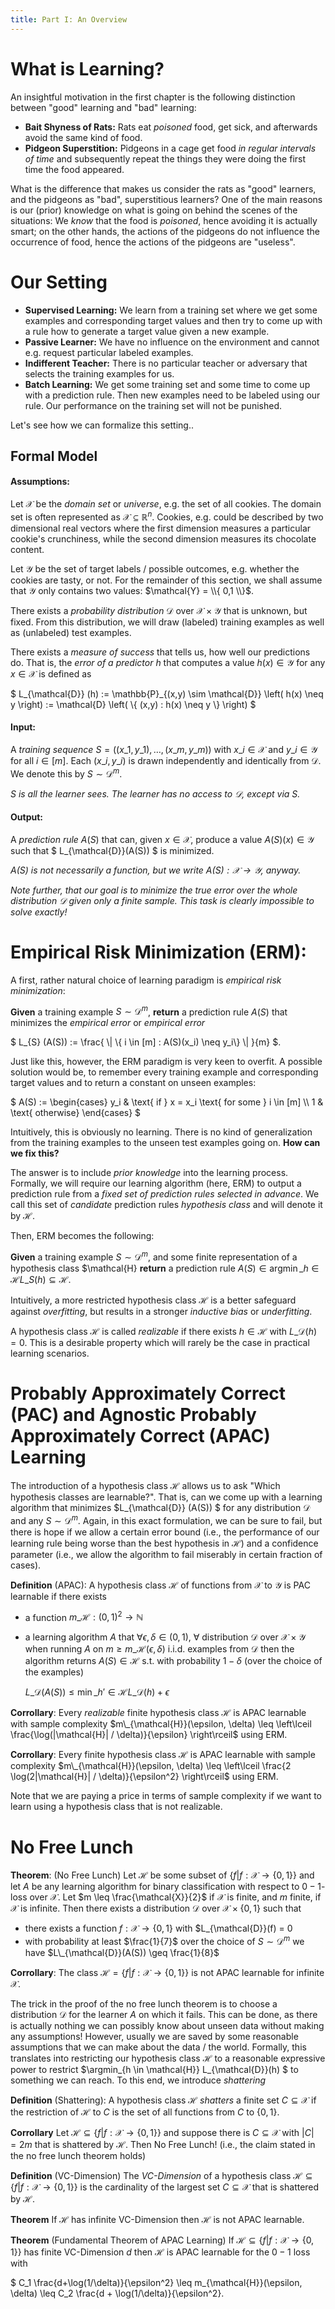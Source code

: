 ```yaml
---
title: Part I: An Overview
---
```



# What is Learning?

An insightful motivation in the first chapter is the following distinction between "good" learning and "bad" learning:

- **Bait Shyness of Rats:** Rats eat *poisoned* food, get sick, and afterwards avoid the same kind of food.
- **Pidgeon Superstition:** Pidgeons in a cage get food *in regular intervals of time* and subsequently repeat the things they were doing the first time the food appeared.

What is the difference that makes us consider the rats as "good" learners, and the pidgeons as "bad", superstitious learners?
One of the main reasons is our (prior) knowledge on what is going on behind the scenes of the situations:
We *know* that the food is *poisoned*, hence avoiding it is actually smart; on the other hands, the actions of the pidgeons do not influence the occurrence of food, hence the actions of the pidgeons are "useless".


# Our Setting

- **Supervised Learning:** We learn from a training set where we get some examples and corresponding target values and then try to come up with a rule how to generate a target value given a new example.
- **Passive Learner:** We have no influence on the environment and cannot e.g. request particular labeled examples.
- **Indifferent Teacher:** There is no particular teacher or adversary that selects the training examples for us.
- **Batch Learning:** We get some training set and some time to come up with a prediction rule. Then new examples need to be labeled using our rule. Our performance on the training set will not be punished.

Let's see how we can formalize this setting..


## Formal Model

#### Assumptions:
Let $\mathcal{X}$ be the *domain set* or *universe*, e.g. the set of all cookies. 
The domain set is often represented as $\mathcal{X} \subseteq \mathbb{R}^n$. 
Cookies, e.g. could be described by two dimensional real vectors where the first dimension measures a particular cookie's crunchiness, while the second dimension measures its chocolate content.

Let $\mathcal{Y}$ be the set of target labels / possible outcomes, e.g. whether the cookies are tasty, or not.
For the remainder of this section, we shall assume that $\mathcal{Y}$ only contains two values: $\mathcal{Y} = \\{ 0,1 \\}$.

There exists a *probability distribution* $\mathcal{D}$ over $\mathcal{X} \times \mathcal{Y}$ that is unknown, but fixed.
From this distribution, we will draw (labeled) training examples as well as (unlabeled) test examples.

There exists a *measure of success* that tells us, how well our predictions do. 
That is, the *error of a predictor* $h$ that computes a value $h(x) \in \mathcal{Y}$ for any $x \in \mathcal{X}$ is defined as 

$ L\_{\mathcal{D}} (h) := \mathbb{P}\_{(x,y) \sim \mathcal{D}} \left( h(x) \neq y \right) := \mathcal{D} \left( \\{ (x,y) : h(x) \neq y \\}  \right) $

#### Input:
A *training sequence* $S = ((x\_1, y\_1), \ldots, (x\_m, y\_m))$ with $x\_i \in \mathcal{X}$ and $y\_i \in \mathcal{Y}$ for all $i \in [m]$.
Each $(x\_i, y\_i)$ is drawn independently and identically from $\mathcal{D}$.
We denote this by $S \sim \mathcal{D}^m$.

*$S$ is all the learner sees. The learner has no access to $\mathcal{D}$, except via $S$.*

#### Output: 
A *prediction rule* $A(S)$ that can, given $x \in \mathcal{X}$, produce a value $A(S)(x) \in \mathcal{Y}$ such that $ L\_{\mathcal{D}}(A(S)) $ is minimized.

*$A(S)$ is not necessarily a function, but we write $A(S): \mathcal{X} \to \mathcal{Y}$, anyway.*

*Note further, that our goal is to minimize the true error over the whole distribution $\mathcal{D}$ given only a finite sample. This task is clearly impossible to solve exactly!*


# Empirical Risk Minimization (ERM):

A first, rather natural choice of learning paradigm is *empirical risk minimization*:

**Given** a training example $S \sim \mathcal{D}^m$, **return** a prediction rule $A(S)$ that minimizes the *empirical error* or *empirical error*

$ L\_{S} (A(S)) := \frac{ \\| \\{ i \in [m] : A(S)(x\_i) \neq y\_i\\} \\| }{m} $.

Just like this, however, the ERM paradigm is very keen to overfit. 
A possible solution would be, to remember every training example and corresponding target values and to return a constant on unseen examples:

$ A(S) := \begin{cases} y\_i & \text{ if } x = x\_i  \text{ for some } i \in [m] \\\\ 1 & \text{ otherwise} \end{cases} $

Intuitively, this is obviously no learning. 
There is no kind of generalization from the training examples to the unseen test examples going on.
**How can we fix this?** 

The answer is to include *prior knowledge* into the learning process. 
Formally, we will require our learning algorithm (here, ERM) to output a prediction rule from a *fixed set of prediction rules selected in advance*. 
We call this set of *candidate* prediction rules *hypothesis class* and will denote it by $\mathcal{H}$.

Then, ERM becomes the following:

**Given** a training example $S \sim \mathcal{D}^m$, and some finite representation of a hypothesis class $\mathcal{H} **return** a prediction rule $A(S) \in \operatorname{argmin}\_{h \in \mathcal{H}} L\_{S} (h) \subseteq \mathcal{H}$.

Intuitively, a more restricted hypothesis class $\mathcal{H}$ is a better safeguard against *overfitting*, but results in a stronger *inductive bias* or *underfitting*.

A hypothesis class $\mathcal{H}$ is called *realizable* if there exists $h \in \mathcal{H}$ with $L\_{\mathcal{D}} (h) = 0$.
This is a desirable property which will rarely be the case in practical learning scenarios.


# Probably Approximately Correct (PAC) and Agnostic Probably Approximately Correct (APAC) Learning

The introduction of a hypothesis class $\mathcal{H}$ allows us to ask "Which hypothesis classes are learnable?".
That is, can we come up with a learning algorithm that minimizes $L\_{\mathcal{D}} (A(S)) $ for any distribution $\mathcal{D}$ and any $S \sim \mathcal{D}^m$.
Again, in this exact formulation, we can be sure to fail, but there is hope if we allow a certain error bound (i.e., the performance of our learning rule being worse than the best hypothesis in $\mathcal{H}$) and a confidence parameter (i.e., we allow the algorithm to fail miserably in certain fraction of cases).

**Definition** (APAC):
A hypothesis class $\mathcal{H}$ of functions from $\mathcal{X}$ to $\mathcal{Y}$ is PAC learnable if there exists
- a function $m\_{\mathcal{H}}: (0,1)^2 \to \mathbb{N}$
- a learning algorithm $A$ that
  $\forall \epsilon, \delta \in (0,1)$, 
  $\forall$ distribution $\mathcal{D}$ over $\mathcal{X} \times \mathcal{Y}$
  when running $A$ on $m \geq m\_{\mathcal{H}}(\epsilon, \delta)$ i.i.d. examples from $\mathcal{D}$ then the algorithm returns $A(S) \in \mathcal{H}$ s.t. with probability $1-\delta$ (over the choice of the examples) 

  $L\_{\mathcal{D}}(A(S)) \leq \min\_{h' \in \mathcal{H}} L\_{\mathcal{D}}(h) + \epsilon$
  

**Corrollary**: 
Every *realizable* finite hypothesis class $\mathcal{H}$ is APAC learnable with sample complexity $m\_{\mathcal{H}}(\epsilon, \delta) \leq \left\lceil \frac{\log(|\mathcal{H}| / \delta)}{\epsilon} \right\rceil$ using ERM.

**Corrollary**: 
Every finite hypothesis class $\mathcal{H}$ is APAC learnable with sample complexity $m\_{\mathcal{H}}(\epsilon, \delta) \leq \left\lceil \frac{2 \log(2|\mathcal{H}| / \delta)}{\epsilon^2} \right\rceil$ using ERM.

Note that we are paying a price in terms of sample complexity if we want to learn using a hypothesis class that is not realizable.


# No Free Lunch

**Theorem**: (No Free Lunch)
Let $\mathcal{H}$ be some subset of $\{ f | f:\mathcal{X} \to \{0,1\} \}$ and let $A$ be any learning algorithm for binary classification with respect to $0-1$-loss over $\mathcal{X}$.
Let $m \leq \frac{\mathcal{X}}{2}$ if $\mathcal{X}$ is finite, and $m$ finite, if $\mathcal{X}$ is infinite.
Then there exists a distribution $\mathcal{D}$ over $\mathcal{X} \times \{0,1\}$ such that
- there exists a function $f:\mathcal{X} \to \{0,1\}$ with $L\_{\mathcal{D}}(f) = 0
- with probability at least $\frac{1}{7}$ over the choice of $S \sim \mathcal{D}^m$ we have $L\_{\mathcal{D}}(A(S)) \geq \frac{1}{8}$

**Corrollary**:
The class $\mathcal{H} = \{f | f: \mathcal{X} \to \{0,1\} \}$ is not APAC learnable for infinite $\mathcal{X}$.

The trick in the proof of the no free lunch theorem is to choose a distribution $\mathcal{D}$ for the learner $A$ on which it fails.
This can be done, as there is actually nothing we can possibly know about unseen data without making any assumptions!
However, usually we are saved by some reasonable assumptions that we can make about the data / the world.
Formally, this translates into restricting our hypothesis class $\mathcal{H}$ to a reasonable expressive power to restrict $\argmin\_{h \in \mathcal{H}} L\_{\mathcal{D}}(h) $ to something we can reach.
To this end, we introduce *shattering*

**Definition** (Shattering):
A hypothesis class $\mathcal{H}$ *shatters* a finite set $C \subseteq \mathcal{X}$ if the restriction of $\mathcal{H}$ to $C$ is the set of all functions from $C$ to $\{0,1\}$.

**Corrollary**
Let $\mathcal{H} \subseteq \{ f | f: \mathcal{X}\to\{0,1\} \}$ and suppose there is $C\subseteq\mathcal{X}$ with $|C|=2m$ that is shattered by $\mathcal{H}$. 
Then No Free Lunch! (i.e., the claim stated in the no free lunch theorem holds)

**Definition** (VC-Dimension)
The *VC-Dimension* of a hypothesis class $\mathcal{H} \subseteq \{ f | f: \mathcal{X}\to\{0,1\} \}$  is the cardinality of the largest set $C\subseteq \mathcal{X}$ that is shattered by $\mathcal{H}$.

**Theorem**
If $\mathcal{H}$ has infinite VC-Dimension then $\mathcal{H}$ is not APAC learnable.

**Theorem** (Fundamental Theorem of APAC Learning)
If $\mathcal{H} \subseteq \{ f | f: \mathcal{X}\to\{0,1\} \}$ has finite VC-Dimension $d$ then $\mathcal{H}$ is APAC learnable for the $0-1$ loss with 

$ C\_1 \frac{d+\log(1/\delta)}{\epsilon^2} \leq m\_{\mathcal{H}}(\epsilon, \delta) \leq C\_2 \frac{d + \log(1/\delta)}{\epsilon^2}.
